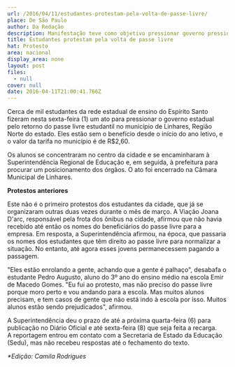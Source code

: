 ```yaml
---
url: /2016/04/11/estudantes-protestam-pela-volta-de-passe-livre/
place: De São Paulo
author: Da Redação
description: Manifestação teve como objetivo pressionar governo pressionar pela volta do benefício
title: Estudantes protestam pela volta de passe livre
hat: Protesto
area: nacional
display_area: none
layout: post
files:
  - null
cover: null
date: 2016-04-11T21:00:41.766Z
---
```

<p>Cerca de mil estudantes da rede estadual de ensino do Esp&iacute;rito Santo fizeram nesta sexta-feira (1) um ato para pressionar o governo estadual pelo retorno do passe livre estudantil no munic&iacute;pio de Linhares, Regi&atilde;o Norte do estado. Eles est&atilde;o sem o benef&iacute;cio desde o in&iacute;cio do ano letivo, e o valor da tarifa no munic&iacute;pio &eacute; de R$2,60.</p>

<p>Os alunos se concentraram no centro da cidade e se encaminharam &agrave; Superintend&ecirc;ncia Regional de Educa&ccedil;&atilde;o e, em seguida, &agrave; prefeitura para procurar um posicionamento dos &oacute;rg&atilde;os. O ato foi encerrado na C&acirc;mara Municipal de Linhares.</p>

<p><strong>Protestos anteriores</strong></p>

<p>Este n&atilde;o &eacute; o primeiro protestos dos estudantes da cidade, que j&aacute; se organizaram outras duas vezes durante o m&ecirc;s de mar&ccedil;o. A Via&ccedil;&atilde;o Joana D&#39;arc, respons&aacute;vel pela frota dos &ocirc;nibus na cidade, afirmou que n&atilde;o havia recebido at&eacute; ent&atilde;o os nomes do benefici&aacute;rios do passe livre para a empresa. Em resposta, a Superintend&ecirc;ncia afirmou, na &eacute;poca, que passaria os nomes dos estudantes que t&ecirc;m direito ao passe livre para normalizar a situa&ccedil;&atilde;o. No entanto, at&eacute; agora esses jovens permanecessem pagando a passagem.</p>

<p>&quot;Eles est&atilde;o enrolando a gente, achando que a gente &eacute; palha&ccedil;o&quot;, desabafa o estudante Pedro Augusto, aluno do 3&ordm; ano do ensino m&eacute;dio na escola Emir de Macedo Gomes. &quot;Eu fui ao protesto, mas n&atilde;o preciso do passe livre porque moro perto e vou andando para a escola. Mas muitos alunos precisam, e tem casos de gente que n&atilde;o est&aacute; indo &agrave; escola por isso. Muitos alunos est&atilde;o sendo prejudicados&quot;, afirmou.</p>

<p>A Superintend&ecirc;ncia deu o prazo de at&eacute; a pr&oacute;xima quarta-feira (6) para publica&ccedil;&atilde;o no Di&aacute;rio Oficial e at&eacute; sexta-feira (8) que seja feita a recarga.<br />
A reportagem entrou em contato com a Secretaria de Estado da Educa&ccedil;&atilde;o (Sedu), mas n&atilde;o recebeu respostas at&eacute; o fechamento do texto.</p>

<p><em>*Edi&ccedil;&atilde;o: Camila Rodrigues</em></p>

